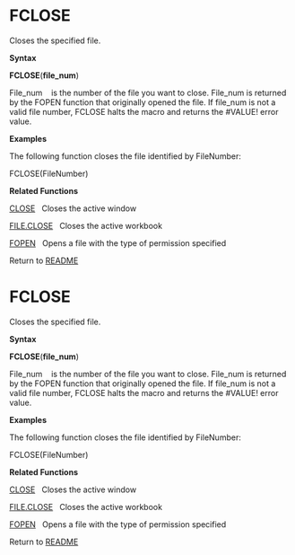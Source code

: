 # FCLOSE

Closes the specified file.

**Syntax**

**FCLOSE**(**file\_num**)

File\_num&nbsp;&nbsp;&nbsp;&nbsp;is the number of the file you want to
close. File\_num is returned by the FOPEN function that originally
opened the file. If file\_num is not a valid file number, FCLOSE halts
the macro and returns the \#VALUE\! error value.

**Examples**

The following function closes the file identified by FileNumber:

FCLOSE(FileNumber)

**Related Functions**

[CLOSE](CLOSE.md)&nbsp;&nbsp;&nbsp;Closes the active window

[FILE.CLOSE](FILE.CLOSE.md)&nbsp;&nbsp;&nbsp;Closes the active workbook

[FOPEN](FOPEN.md)&nbsp;&nbsp;&nbsp;Opens a file with the type of permission
specified



Return to [README](README.md#F)

# FCLOSE

Closes the specified file.

**Syntax**

**FCLOSE**(**file\_num**)

File\_num&nbsp;&nbsp;&nbsp;&nbsp;is the number of the file you want to
close. File\_num is returned by the FOPEN function that originally
opened the file. If file\_num is not a valid file number, FCLOSE halts
the macro and returns the \#VALUE\! error value.

**Examples**

The following function closes the file identified by FileNumber:

FCLOSE(FileNumber)

**Related Functions**

[CLOSE](CLOSE.md)&nbsp;&nbsp;&nbsp;Closes the active window

[FILE.CLOSE](FILE.CLOSE.md)&nbsp;&nbsp;&nbsp;Closes the active workbook

[FOPEN](FOPEN.md)&nbsp;&nbsp;&nbsp;Opens a file with the type of permission
specified



Return to [README](README.md#F)

